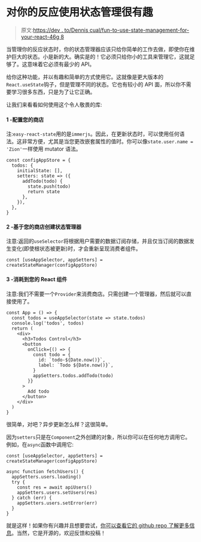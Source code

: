 # 对你的反应使用状态管理很有趣

> 原文:[https://dev . to/Dennis cual/fun-to-use-state-management-for-your-react-46g 8](https://dev.to/denniscual/fun-to-use-state-management-for-your-react-46g8)

当管理你的反应状态时，你的状态管理器应该只给你简单的工作去做，即使你在维护巨大的状态。小是新的大。确实是的！它必须只给你小的工具来管理它，这就足够了。这意味着它必须有最少的 API。

给你这种功能，并以有趣和简单的方式使用它。这就像是更大版本的`React.useState`钩子，但是管理不同的状态。它也有较小的 API 面，所以你不需要学习很多东西，只是为了让它正确。

让我们来看看如何使用这个令人敬畏的库:

#### [](#1-configuring-your-store)1 -配置您的商店

注:`easy-react-state`用的是`immerjs`。因此，在更新状态时，可以使用任何语法。这非常方便，尤其是当您更改嵌套属性的值时。你可以像`state.user.name = 'Zion'`一样使用 mutator 语法。

```
const configAppStore = {
  todos: {
    initialState: [],
    setters: state => ({
      addTodo(todo) {
        state.push(todo)
        return state
      },
    }),
  },
} 
```

#### [](#2-creating-state-manager-based-on-your-store)2 -基于您的商店创建状态管理器

注意:返回的`useSelector`将根据用户需要的数据订阅存储，并且仅当订阅的数据发生变化(即使根状态被更新)时，才会重新呈现消费者组件。

```
const [useAppSelector, appSetters] = createStateManager(configAppStore) 
```

#### [](#3-consume-to-your-react-component)3 -消耗到您的 React 组件

注意:我们不需要一个`Provider`来消费商店。只需创建一个管理器，然后就可以直接使用了。

```
const App = () => {
  const todos = useAppSelector(state => state.todos)
  console.log('todos', todos)
  return (
    <div>
      <h3>Todos Control</h3>
      <button
        onClick={() => {
          const todo = {
            id: `todo-${Date.now()}`,
            label: `Todo ${Date.now()}`,
          }
          appSetters.todos.addTodo(todo)
        }}
      >
        Add todo
      </button>
    </div>
  )
} 
```

很简单，对吧？异步更新怎么样？这很简单。

因为`setters`只是在`Component`之外创建的对象，所以你可以在任何地方调用它。例如，在`async`函数中调用它:

```
const [useAppSelector, appSetters] = createStateManager(configAppStore)

async function fetchUsers() {
  appSetters.users.loading()
  try {
    const res = await apiUsers()
    appSetters.users.setUsers(res)
  } catch (err) {
    appSetters.users.setError(err)
  }
} 
```

就是这样！如果你有兴趣并且想要尝试，[你可以查看它的 github repo 了解更多信息](https://github.com/ombori/easy-react-state)。当然，它是开源的，欢迎反馈和投稿！